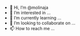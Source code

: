 - 👋 Hi, I’m @molinaja
- 👀 I’m interested in ...
- 🌱 I’m currently learning ...
- 💞️ I’m looking to collaborate on ...
- 📫 How to reach me ...

<!---
molinaja/molinaja is a ✨ special ✨ repository because its `README.md` (this file) appears on your GitHub profile.
You can click the Preview link to take a look at your changes.
--->

